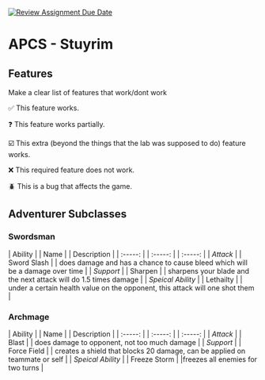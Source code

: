 [![Review Assignment Due Date](https://classroom.github.com/assets/deadline-readme-button-22041afd0340ce965d47ae6ef1cefeee28c7c493a6346c4f15d667ab976d596c.svg)](https://classroom.github.com/a/KprAwj1n)
# APCS - Stuyrim

## Features

Make a clear list of features that work/dont work

:white_check_mark: This feature works.

:question: This feature works partially.

:ballot_box_with_check: This extra (beyond the things that the lab was supposed to do) feature works.

:x: This required feature does not work.

:beetle: This is a bug that affects the game.


## Adventurer Subclasses

### Swordsman 
| Ability | | Name | | Description |
| :-----: | | :-----: | | :-----: |
| _Attack_ | | Sword Slash | | does damage and has a chance to cause bleed which will be a damage over time |
| _Support_ | | Sharpen | | sharpens your blade and the next attack will do 1.5 times damage |
| _Speical Ability_ | | Lethailty | | under a certain health value on the opponent, this attack will one shot them |

### Archmage
| Ability | | Name | | Description |
| :-----: | | :-----: | | :-----: |
| _Attack_ | | Blast | | does damage to opponent, not too much damage |
| _Support_ | | Force Field | | creates a shield that blocks 20 damage, can be applied on teammate or self |
| _Speical Ability_ | | Freeze Storm | |freezes all enemies for two turns |

